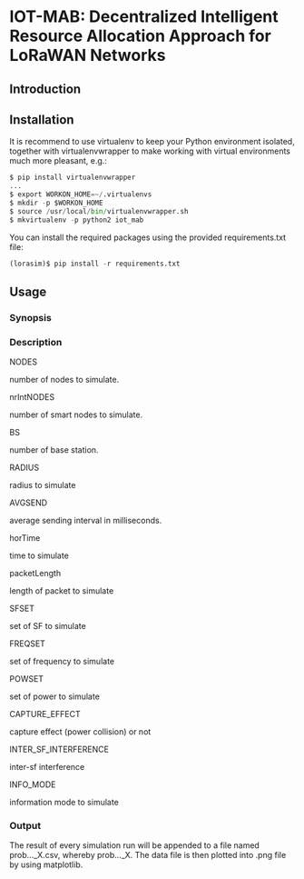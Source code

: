 # IOT-MAB: Decentralized Intelligent Resource Allocation Approach for LoRaWAN Networks

## Introduction

## Installation
It is recommend to use virtualenv to keep your Python environment isolated, together with virtualenvwrapper to make working with virtual environments much more pleasant, e.g.:

```python
$ pip install virtualenvwrapper
...
$ export WORKON_HOME=~/.virtualenvs
$ mkdir -p $WORKON_HOME
$ source /usr/local/bin/virtualenvwrapper.sh
$ mkvirtualenv -p python2 iot_mab
```

You can install the required packages using the provided requirements.txt file:

```python
(lorasim)$ pip install -r requirements.txt
```

## Usage

### Synopsis

### Description
NODES

number of nodes to simulate.

nrIntNODES

number of smart nodes to simulate.

BS

number of base station.

RADIUS

radius to simulate

AVGSEND

average sending interval in milliseconds.

horTime

time to simulate

packetLength

length of packet to simulate

SFSET

set of SF to simulate

FREQSET

set of frequency to simulate

POWSET

set of power to simulate

CAPTURE_EFFECT

capture effect (power collision) or not

INTER_SF_INTERFERENCE

inter-sf interference

INFO_MODE

information mode to simulate

### Output

The result of every simulation run will be appended to a file named prob..._X.csv, whereby prob..._X. The data file is then plotted into .png file by using matplotlib.
